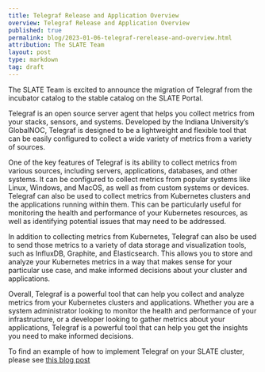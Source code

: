 ```yaml
---
title: Telegraf Release and Application Overview
overview: Telegraf Release and Application Overview
published: true
permalink: blog/2023-01-06-telegraf-rerelease-and-overview.html
attribution: The SLATE Team
layout: post
type: markdown
tag: draft
---
```


The SLATE Team is excited to announce the migration of Telegraf from the incubator catalog to the stable catalog on the SLATE Portal. 

<!--end_excerpt-->

Telegraf is an open source server agent that helps you collect metrics from your stacks, sensors, and systems. Developed by the Indiana University’s GlobalNOC, Telegraf is designed to be a lightweight and flexible tool that can be easily configured to collect a wide variety of metrics from a variety of sources.

One of the key features of Telegraf is its ability to collect metrics from various sources, including servers, applications, databases, and other systems. It can be configured to collect metrics from popular systems like Linux, Windows, and MacOS, as well as from custom systems or devices. Telegraf can also be used to collect metrics from Kubernetes clusters and the applications running within them. This can be particularly useful for monitoring the health and performance of your Kubernetes resources, as well as identifying potential issues that may need to be addressed.

In addition to collecting metrics from Kubernetes, Telegraf can also be used to send those metrics to a variety of data storage and visualization tools, such as InfluxDB, Graphite, and Elasticsearch. This allows you to store and analyze your Kubernetes metrics in a way that makes sense for your particular use case, and make informed decisions about your cluster and applications.

Overall, Telegraf is a powerful tool that can help you collect and analyze metrics from your Kubernetes clusters and applications. Whether you are a system administrator looking to monitor the health and performance of your infrastructure, or a developer looking to gather metrics about your applications, Telegraf is a powerful tool that can help you get the insights you need to make informed decisions.

To find an example of how to implement Telegraf on your SLATE cluster, please see [this blog post](https://slateci.io/blog/grnoc-telegraf-monitoring.html)
